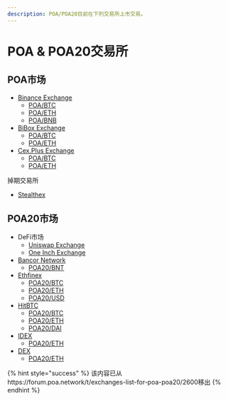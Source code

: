 ```yaml
---
description: POA/POA20目前在下列交易所上市交易。
---
```


# POA & POA20交易所

## POA市场

* [Binance Exchange](https://binance.com/)
  * [POA/BTC](https://www.binance.com/en/trade/POA_BTC)
  * [POA/ETH](https://www.binance.com/en/trade/POA_ETH)
  * [POA/BNB](https://www.binance.com/en/trade/POA_BNB)
* [BiBox Exchange](https://bibox.com/)
  * [POA/BTC](https://www.bibox.com/exchange?coinPair=POA_BTC)
  * [POA/ETH](https://www.bibox.com/exchange?coinPair=POA_ETH)
* [Cex.Plus Exchange](https://cex.plus/)
  * [POA/BTC](https://cex.plus/market/poa_btc)
  * [POA/ETH](https://cex.plus/market/poa_eth)

掉期交易所

* [Stealthex](https://stealthex.io/)

## POA20市场

* DeFi市场
  * [Uniswap Exchange](https://uniswap.exchange/swap)
  * [One Inch Exchange](https://1inch.exchange)
* [Bancor Network](https://www.bancor.network/)
  * [POA20/BNT](https://www.bancor.network/communities/5af31ea96f1d0f00018b2c80/about)
* [Ethfinex](https://www.ethfinex.com/)
  * [POA20/BTC](https://www.ethfinex.com/t/POA:BTC)
  * [POA20/ETH](https://www.ethfinex.com/t/POA:ETH)
  * [POA20/USD](https://www.ethfinex.com/t/POA:USD)
* [HitBTC](https://hitbtc.com/)
  * [POA20/BTC](https://hitbtc.com/POA20-to-BTC)
  * [POA20/ETH](https://hitbtc.com/POA20-to-ETH)
  * [POA20/DAI](https://hitbtc.com/POA20-to-DAI)
* [IDEX](https://idex.market/eth/poa20)
  * [POA20/ETH](https://idex.market/eth/poa20)
* [DEX](https://www.dex.io/trade/POA20-ETH)
  * [POA20/ETH](https://www.dex.io/trade/POA20-ETH)

{% hint style="success" %}
该内容已从https://forum.poa.network/t/exchanges-list-for-poa-poa20/2600移出
{% endhint %}

